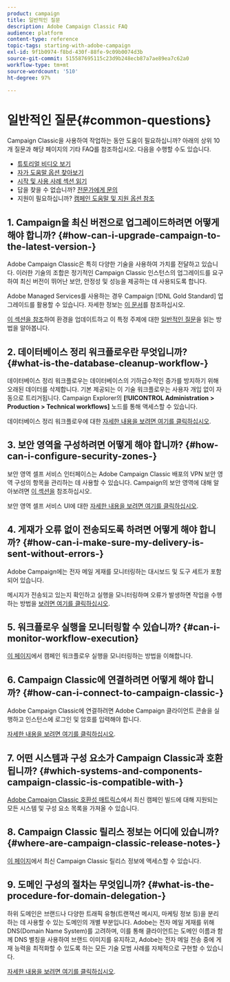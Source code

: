 ```yaml
---
product: campaign
title: 일반적인 질문
description: Adobe Campaign Classic FAQ
audience: platform
content-type: reference
topic-tags: starting-with-adobe-campaign
exl-id: 9f1b0974-f8bd-430f-88fe-9c09b0074d3b
source-git-commit: 515587695115c23d9b248ecb87a7ae89ea7c62a0
workflow-type: tm+mt
source-wordcount: '510'
ht-degree: 97%

---
```


# 일반적인 질문{#common-questions}

Campaign Classic을 사용하여 작업하는 동안 도움이 필요하십니까? 아래의 상위 10개 질문과 해당 페이지의 기타 FAQ를 참조하십시오. 다음을 수행할 수도 있습니다.

* [튜토리얼 비디오 보기](https://experienceleague.adobe.com/docs/campaign-classic-learn/tutorials/overview.html?lang=ko)
* [자가 도움말 옵션 찾아보기](../../platform/using/tutorials.md#how-to-videos)
* [시작 및 사용 사례 섹션 읽기](../../platform/using/tutorials.md#step-by-step-guides)
* 답을 찾을 수 없습니까? [전문가에게 문의](https://experienceleaguecommunities.adobe.com/t5/adobe-campaign-classic/ct-p/adobe-campaign-classic-community)
* 지원이 필요하십니까? [캠페인 도움말 및 지원 옵션 참조](../../support.md)

## 1. Campaign을 최신 버전으로 업그레이드하려면 어떻게 해야 합니까? {#how-can-i-upgrade-campaign-to-the-latest-version-}

Adobe Campaign Classic은 특히 다양한 기술을 사용하여 가치를 전달하고 있습니다. 이러한 기술의 조합은 정기적인 Campaign Classic 인스턴스의 업그레이드를 요구하여 최신 버전이 뛰어난 보안, 안정성 및 성능을 제공하는 데 사용되도록 합니다.

Adobe Managed Services를 사용하는 경우 Campaign [!DNL Gold Standard] 업그레이드를 활용할 수 있습니다. 자세한 정보는 [이 문서](../../rn/using/gs-overview.md)를 참조하십시오.

[이 섹션을 참조](../../production/using/build-upgrade.md)하여 환경을 업데이트하고 이 특정 주제에 대한 [일반적인 질문](../../platform/using/faq-build-upgrade.md)을 읽는 방법을 알아봅니다.

## 2. 데이터베이스 정리 워크플로우란 무엇입니까? {#what-is-the-database-cleanup-workflow-}

데이터베이스 정리 워크플로우는 데이터베이스의 기하급수적인 증가를 방지하기 위해 오래된 데이터를 삭제합니다. 기본 제공되는 이 기술 워크플로우는 사용자 개입 없이 자동으로 트리거됩니다. Campaign Explorer의 **[!UICONTROL Administration > Production > Technical workflows]** 노드를 통해 액세스할 수  있습니다.

데이터베이스 정리 워크플로우에 대한 [자세한 내용을 보려면 여기를 클릭하십시오](../../production/using/database-cleanup-workflow.md).

## 3. 보안 영역을 구성하려면 어떻게 해야 합니까? {#how-can-i-configure-security-zones-}

보안 영역 셀프 서비스 인터페이스는 Adobe Campaign Classic 배포의 VPN 보안 영역 구성의 항목을 관리하는 데 사용할 수 있습니다. Campaign의 보안 영역에 대해 알아보려면 [이 섹션을](../../installation/using/security-zones.md) 참조하십시오.

보안 영역 셀프 서비스 UI에 대한 [자세한 내용을 보려면 여기를 클릭하십시오](https://helpx.adobe.com/kr/campaign/kb/configuring-security-zones-self-service.html).

## 4. 게재가 오류 없이 전송되도록 하려면 어떻게 해야 합니까? {#how-can-i-make-sure-my-delivery-is-sent-without-errors-}

Adobe Campaign에는 전자 메일 게재를 모니터링하는 대시보드 및 도구 세트가 포함되어 있습니다.

메시지가 전송되고 있는지 확인하고 실행을 모니터링하며 오류가 발생하면 작업을 수행하는 방법을 [보려면 여기를 클릭하십시오](../../delivery/using/about-delivery-monitoring.md).

## 5. 워크플로우 실행을 모니터링할 수 있습니까? {#can-i-monitor-workflow-execution}

[이 페이지](../../workflow/using/starting-a-workflow.md)에서 캠페인 워크플로우 실행을 모니터링하는 방법을 이해합니다.

## 6. Campaign Classic에 연결하려면 어떻게 해야 합니까? {#how-can-i-connect-to-campaign-classic-}

Adobe Campaign Classic에 연결하려면 Adobe Campaign 클라이언트 콘솔을 실행하고 인스턴스에 로그인 및 암호를 입력해야 합니다.

[자세한 내용을 보려면 여기를 클릭하십시오](../../platform/using/launching-adobe-campaign.md).

## 7. 어떤 시스템과 구성 요소가 Campaign Classic과 호환됩니까? {#which-systems-and-components-campaign-classic-is-compatible-with-}

[Adobe Campaign Classic 호환성 매트릭스](../../rn/using/compatibility-matrix.md)에서 최신 캠페인 빌드에 대해 지원되는 모든 시스템 및 구성 요소 목록을 가져올 수 있습니다.

## 8. Campaign Classic 릴리스 정보는 어디에 있습니까? {#where-are-campaign-classic-release-notes-}

[이 페이지](../../rn/using/latest-release.md)에서 최신 Campaign Classic 릴리스 정보에 액세스할 수 있습니다.

## 9. 도메인 구성의 절차는 무엇입니까? {#what-is-the-procedure-for-domain-delegation-}

하위 도메인은 브랜드나 다양한 트래픽 유형(트랜잭션 메시지, 마케팅 정보 등)을 분리하는 데 사용할 수 있는 도메인의 개별 부분입니다.
Adobe는 전자 메일 게재를 위해 DNS(Domain Name System)를 고려하며, 이를 통해 클라이언트는 도메인 이름과 함께 DNS 별칭을 사용하여 브랜드 이미지를 유지하고, Adobe는 전자 메일 전송 중에 게재 능력을 최적화할 수 있도록 하는 모든 기술 모범 사례를 자체적으로 구현할 수 있습니다.

[자세한 내용을 보려면 여기를 클릭하십시오](https://helpx.adobe.com/kr/campaign/kb/domain-name-delegation.html).
